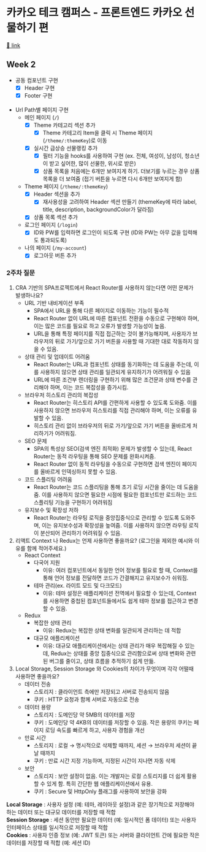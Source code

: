 # 카카오 테크 캠퍼스 - 프론트엔드 카카오 선물하기 편

[🔗 link](https://edu.nextstep.camp/s/hazAC9xa)

## Week 2

- 공동 컴포넌트 구현<br/>
  - [X] Header 구현<br/>
  - [x] Footer 구현<br/>
        <br/>
- Url Path별 페이지 구현<br/>
  - 메인 페이지 (`/`)<br/>
    - [x] Theme 카테고리 섹션 추가<br/>
      - [x] Theme 카테고리 Item을 클릭 시 Theme 페이지(`/theme/:themeKey`)로 이동<br/>
    - [x] 실시간 급상승 선물랭킹 추가<br/>
      - [x] 필터 기능을 hooks를 사용하여 구현 (ex. 전체, 여성이, 남성이, 청소년이 받고 싶어한, 많이 선물한, 위시로 받은)<br/>
      - [x] 상품 목록을 처음에는 6개만 보여지게 하기. 더보기를 누르는 경우 상품 목록을 더 보여줌 (접기 버튼을 누르면 다시 6개만 보여지게 함)<br/>
  - Theme 페이지 (`/theme/:themeKey`)<br/>
    - [x] Header 섹션을 추가<br/>
      - [x] 재사용성을 고려하여 Header 섹션 만들기 (themeKey에 따라 label, title, description, backgroundColor가 달라짐)<br/>
    - [x] 상품 목록 섹션 추가<br/>
  - 로그인 페이지 (`/login`)<br/>
    - [x] ID와 PW를 입력하면 로그인이 되도록 구현 (ID와 PW는 아무 값을 입력해도 통과되도록)<br/>
  - 나의 페이지 (`/my-account`)<br/>
    - [x] 로그아웃 버튼 추가

### 2주차 질문

1. CRA 기반의 SPA프로젝트에서 React Router를 사용하지 않는다면 어떤 문제가 발생하나요?
   - URL 기반 내비게이션 부족
     - SPA에서 URL을 통해 다른 페이지로 이동하는 기능이 필수적
     - React Router 없이 URL에 따른 컴포넌트 전환을 수동으로 구현해야 하며, 이는 많은 코드를 필요로 하고 오류가 발생할 가능성이 높음.
     - URL을 통해 특정 페이지를 직접 접근하는 것이 불가능해지며, 사용자가 브라우저의 뒤로 가기/앞으로 가기 버튼을 사용할 때 기대한 대로 작동하지 않을 수 있음.
   - 상태 관리 및 업데이트 어려움
     - React Router는 URL과 컴포넌트 상태를 동기화하는 데 도움을 주는데, 이를 사용하지 않으면 상태 관리를 일관되게 유지하기가 어려워질 수 있음
     - URL에 따른 조건부 렌더링을 구현하기 위해 많은 조건문과 상태 변수를 관리해야 하며, 이는 코드 복잡성을 증가시킴.
   - 브라우저 히스토리 관리의 복잡성
     - React Router는 히스토리 API를 간편하게 사용할 수 있도록 도와줌. 이를 사용하지 않으면 브라우저 히스토리를 직접 관리해야 하며, 이는 오류를 유발할 수 있음.
     - 히스토리 관리 없이 브라우저의 뒤로 가기/앞으로 가기 버튼을 올바르게 처리하기가 어려워짐.
   - SEO 문제
     - SPA의 특성상 SEO(검색 엔진 최적화) 문제가 발생할 수 있는데, React Router는 동적 라우팅을 통해 SEO 문제를 완화시켜줌.
     - React Router 없이 동적 라우팅을 수동으로 구현하면 검색 엔진이 페이지를 올바르게 인덱싱하지 못할 수 있음.
   - 코드 스플리팅 어려움
     - React Router는 코드 스플리팅을 통해 초기 로딩 시간을 줄이는 데 도움을 줌. 이를 사용하지 않으면 필요한 시점에 필요한 컴포넌트만 로드하는 코드 스플리팅 기능을 구현하기 어려워짐
   - 유지보수 및 확장성 저하
     - React Router는 라우팅 로직을 중앙집중식으로 관리할 수 있도록 도와주며, 이는 유지보수성과 확장성을 높여줌. 이를 사용하지 않으면 라우팅 로직이 분산되어 관리하기 어려워질 수 있음.
2. 리액트 Context 나 Redux는 언제 사용하면 좋을까요? (로그인을 제외한 예시와 이유를 함께 적어주세요.)
   - React Context
     - 다국어 지원
       - 이유: 여러 컴포넌트에서 동일한 언어 정보를 필요로 할 때, Context를 통해 언어 정보를 전달하면 코드가 간결해지고 유지보수가 쉬워짐.
     - 테마 관리(ex. 라이트 모드 및 다크모드)
       - 이유: 테마 설정은 애플리케이션 전역에서 필요할 수 있는데, Context를 사용하면 중첩된 컴포넌트들에서도 쉽게 테마 정보를 접근하고 변경할 수 있음.
   - Redux
     - 복잡한 상태 관리
       - 이유: Redux는 복잡한 상태 변화를 일관되게 관리하는 데 적합
     - 대규모 애플리케이션
       - 이유: 대규모 애플리케이션에서는 상태 관리가 매우 복잡해질 수 있는데, Redux는 상태를 중앙 집중식으로 관리함으로써 상태 변화와 관련된 버그를 줄이고, 상태 흐름을 추적하기 쉽게 만듦.
3. Local Storage, Session Storage 와 Cookies의 차이가 무엇이며 각각 어떨때 사용하면 좋을까요?
   - 데이터 전송
     - 스토리지 : 클라이언트 측에만 저장되고 서버로 전송되지 않음
     - 쿠키 : HTTP 요청과 함께 서버로 자동으로 전송
   - 데이터 용량
     - 스토리지 : 도메인당 약 5MB의 데이터를 저장
     - 쿠키 : 도메인당 약 4KB의 데이터를 저장할 수 있음. 작은 용량의 쿠키는 페이지 로딩 속도를 빠르게 하고, 사용자 경험을 개선
   - 만료 시간
     - 스토리지 : 로컬 → 명시적으로 삭제할 때까지, 세션 → 브라우저 세션이 끝날 때까지
     - 쿠키 : 만료 시간 지정 가능하며, 지정된 시간이 지나면 자동 삭제
   - 보안
     - 스토리지 : 보안 설정이 없음. 이는 개발자는 로컬 스토리지를 더 쉽게 활용할 수 있게 함. 특히 간단한 웹 애플리케이션에서 유용.
     - 쿠키 : Secure 및 HttpOnly 플래그를 사용하여 보안을 강화

**Local Storage** : 사용자 설정 (예: 테마, 레이아웃 설정)과 같은 장기적으로 저장해야 하는 데이터 또는 대규모 데이터를 저장할 때 적합<br/>
**Session Storage** : 세션 동안만 필요한 데이터 (예: 일시적인 폼 데이터) 또는 사용자 인터페이스 상태를 일시적으로 저장할 때 적합<br/>
**Cookies** : 사용자 인증 정보 (예: JWT 토큰) 또는 서버와 클라이언트 간에 필요한 작은 데이터를 저장할 때 적합 (예: 세션 ID)
